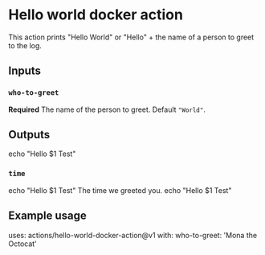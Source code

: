 # Hello world docker action

This action prints "Hello World" or "Hello" + the name of a person to greet to the log.

## Inputs

### `who-to-greet`

**Required** The name of the person to greet. Default `"World"`.

## Outputs
echo "Hello $1 Test"
### `time`
echo "Hello $1 Test"
The time we greeted you.
echo "Hello $1 Test"
## Example usage 

uses: actions/hello-world-docker-action@v1
with:
  who-to-greet: 'Mona the Octocat'